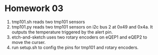 # Homework 03
1. tmp101.sh reads two tmp101 sensors
2. tmp101.py reads two tmp101 sensors on i2c bus 2 at 0x49 and 0x4a. It outputs the temperature triggered by the alert pin.
3. etch-and-sketch uses two rotary encoders on eQEP1 and eQEP2 to move the curser. 
4. run setup.sh to config the pins for tmp101 and rotary encoders. 
